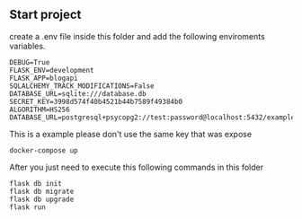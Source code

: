 ## Start project
create a .env file inside this folder and add the following enviroments variables.


    DEBUG=True
    FLASK_ENV=development
    FLASK_APP=blogapi
    SQLALCHEMY_TRACK_MODIFICATIONS=False
    DATABASE_URL=sqlite:///database.db
    SECRET_KEY=3998d574f40b4521b44b7589f49384b0
    ALGORITHM=HS256
    DATABASE_URL=postgresql+psycopg2://test:password@localhost:5432/example

This is a example please don't use the same key that was expose

    
    docker-compose up


After you just need to execute this following commands in this folder
    
    flask db init
    flask db migrate
    flask db upgrade
    flask run
